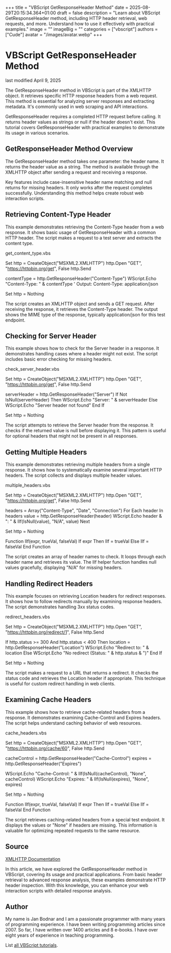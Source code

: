 +++
title = "VBScript GetResponseHeader Method"
date = 2025-08-29T20:15:34.364+01:00
draft = false
description = "Learn about VBScript GetResponseHeader method, including HTTP header retrieval, web requests, and more. Understand how to use it effectively with practical examples."
image = ""
imageBig = ""
categories = ["vbscript"]
authors = ["Cude"]
avatar = "/images/avatar.webp"
+++

# VBScript GetResponseHeader Method

last modified April 9, 2025

The GetResponseHeader method in VBScript is part of the
XMLHTTP object. It retrieves specific HTTP response headers from
a web request. This method is essential for analyzing server responses and
extracting metadata. It's commonly used in web scraping and API interactions.

GetResponseHeader requires a completed HTTP request before calling.
It returns header values as strings or null if the header doesn't exist. This
tutorial covers GetResponseHeader with practical examples to
demonstrate its usage in various scenarios.

## GetResponseHeader Method Overview

The GetResponseHeader method takes one parameter: the header name.
It returns the header value as a string. The method is available through the
XMLHTTP object after sending a request and receiving a response.

Key features include case-insensitive header name matching and null returns for
missing headers. It only works after the request completes successfully.
Understanding this method helps create robust web interaction scripts.

## Retrieving Content-Type Header

This example demonstrates retrieving the Content-Type header from a web response.
It shows basic usage of GetResponseHeader with a common HTTP header.
The script makes a request to a test server and extracts the content type.

get_content_type.vbs
  

Set http = CreateObject("MSXML2.XMLHTTP")
http.Open "GET", "https://httpbin.org/get", False
http.Send

contentType = http.GetResponseHeader("Content-Type")
WScript.Echo "Content-Type: " &amp; contentType ' Output: Content-Type: application/json

Set http = Nothing

The script creates an XMLHTTP object and sends a GET request. After receiving the
response, it retrieves the Content-Type header. The output shows the MIME type
of the response, typically application/json for this test endpoint.

## Checking for Server Header

This example shows how to check for the Server header in a response. It
demonstrates handling cases where a header might not exist. The script includes
basic error checking for missing headers.

check_server_header.vbs
  

Set http = CreateObject("MSXML2.XMLHTTP")
http.Open "GET", "https://httpbin.org/get", False
http.Send

serverHeader = http.GetResponseHeader("Server")
If Not IsNull(serverHeader) Then
    WScript.Echo "Server: " &amp; serverHeader
Else
    WScript.Echo "Server header not found"
End If

Set http = Nothing

The script attempts to retrieve the Server header from the response. It checks if
the returned value is null before displaying it. This pattern is useful for
optional headers that might not be present in all responses.

## Getting Multiple Headers

This example demonstrates retrieving multiple headers from a single response. It
shows how to systematically examine several important HTTP headers. The script
collects and displays multiple header values.

multiple_headers.vbs
  

Set http = CreateObject("MSXML2.XMLHTTP")
http.Open "GET", "https://httpbin.org/get", False
http.Send

headers = Array("Content-Type", "Date", "Connection")
For Each header In headers
    value = http.GetResponseHeader(header)
    WScript.Echo header &amp; ": " &amp; IIf(IsNull(value), "N/A", value)
Next

Set http = Nothing

Function IIf(expr, trueVal, falseVal)
    If expr Then IIf = trueVal Else IIf = falseVal
End Function

The script creates an array of header names to check. It loops through each
header name and retrieves its value. The IIf helper function handles null values
gracefully, displaying "N/A" for missing headers.

## Handling Redirect Headers

This example focuses on retrieving Location headers for redirect responses. It
shows how to follow redirects manually by examining response headers. The script
demonstrates handling 3xx status codes.

redirect_headers.vbs
  

Set http = CreateObject("MSXML2.XMLHTTP")
http.Open "GET", "https://httpbin.org/redirect/1", False
http.Send

If http.status &gt;= 300 And http.status &lt; 400 Then
    location = http.GetResponseHeader("Location")
    WScript.Echo "Redirect to: " &amp; location
Else
    WScript.Echo "No redirect (Status: " &amp; http.status &amp; ")"
End If

Set http = Nothing

The script makes a request to a URL that returns a redirect. It checks the
status code and retrieves the Location header if appropriate. This technique is
useful for custom redirect handling in web clients.

## Examining Cache Headers

This example shows how to retrieve cache-related headers from a response. It
demonstrates examining Cache-Control and Expires headers. The script helps
understand caching behavior of web resources.

cache_headers.vbs
  

Set http = CreateObject("MSXML2.XMLHTTP")
http.Open "GET", "https://httpbin.org/cache/60", False
http.Send

cacheControl = http.GetResponseHeader("Cache-Control")
expires = http.GetResponseHeader("Expires")

WScript.Echo "Cache-Control: " &amp; IIf(IsNull(cacheControl), "None", cacheControl)
WScript.Echo "Expires: " &amp; IIf(IsNull(expires), "None", expires)

Set http = Nothing

Function IIf(expr, trueVal, falseVal)
    If expr Then IIf = trueVal Else IIf = falseVal
End Function

The script retrieves caching-related headers from a special test endpoint. It
displays the values or "None" if headers are missing. This information is
valuable for optimizing repeated requests to the same resource.

## Source

[XMLHTTP Documentation](https://learn.microsoft.com/en-us/previous-versions/windows/internet-explorer/ie-developer/scripting-articles/ms535874(v=vs.84))

In this article, we have explored the GetResponseHeader method in
VBScript, covering its usage and practical applications. From basic header
retrieval to advanced response analysis, these examples demonstrate HTTP header
inspection. With this knowledge, you can enhance your web interaction scripts
with detailed response analysis.

## Author

My name is Jan Bodnar and I am a passionate programmer with many years of
programming experience. I have been writing programming articles since 2007. So
far, I have written over 1400 articles and 8 e-books. I have over eight years of
experience in teaching programming.

List [all VBScript tutorials](/vbscript/).